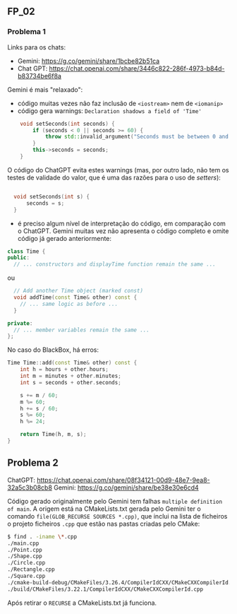 

## FP_02

### Problema 1


Links para os chats:
- Gemini: <https://g.co/gemini/share/1bcbe82b51ca>
- Chat GPT: <https://chat.openai.com/share/3446c822-286f-4973-b84d-b83734be6f8a>

Gemini é mais "relaxado": 
- código muitas vezes não faz inclusão de `<iostream>` nem de `<iomanip>`
- código gera warnings: `Declaration shadows a field of 'Time'`
``` cpp
    void setSeconds(int seconds) {
        if (seconds < 0 || seconds >= 60) {
            throw std::invalid_argument("Seconds must be between 0 and 59");
        }
        this->seconds = seconds;
    }
```
  O código do ChatGPT evita estes warnings (mas, por outro lado, não tem os testes de validade do valor, que é uma das razões para o uso de *setters*): 
  ``` cpp

    void setSeconds(int s) {
        seconds = s;
    }
  ```
- é preciso algum nível de interpretação do código, em comparação com o ChatGPT. Gemini muitas vez não apresenta o código completo e omite código já gerado anteriormente: 
``` Cpp
class Time {
public:
  // ... constructors and displayTime function remain the same ...
```
  ou
``` cpp
  // Add another Time object (marked const)
  void addTime(const Time& other) const {
    // ... same logic as before ...
  }

private:
  // ... member variables remain the same ...
};
```

No caso do BlackBox, há erros: 
``` cpp
Time Time::add(const Time& other) const {
    int h = hours + other.hours;
    int m = minutes + other.minutes;
    int s = seconds + other.seconds;

    s += m / 60;
    m %= 60;
    h += s / 60;
    s %= 60;
    h %= 24;

    return Time(h, m, s);
}
```


## Problema 2

ChatGPT: <https://chat.openai.com/share/08f34121-00d9-48e7-9ea8-32a5c3b08cb8>
Gemini: <https://g.co/gemini/share/be38e30e6cd4>

Código gerado originalmente pelo Gemini tem falhas
`multiple definition of main`. A origem está na CMakeLists.txt gerada pelo Gemini ter o comando `file(GLOB_RECURSE SOURCES *.cpp)`, que inclui na lista de ficheiros o projeto ficheiros `.cpp` que estão nas pastas criadas pelo CMake: 
```bash
$ find . -iname \*.cpp
./main.cpp
./Point.cpp
./Shape.cpp
./Circle.cpp
./Rectangle.cpp
./Square.cpp
./cmake-build-debug/CMakeFiles/3.26.4/CompilerIdCXX/CMakeCXXCompilerId.cpp
./build/CMakeFiles/3.22.1/CompilerIdCXX/CMakeCXXCompilerId.cpp
```

Após retirar o `RECURSE` a CMakeLists.txt já funciona.